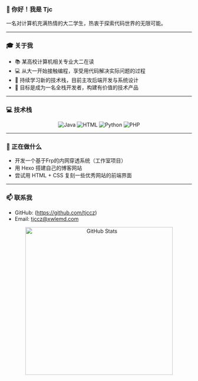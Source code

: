 ### 👋 你好！我是 Tjc
一名对计算机充满热情的大二学生，热衷于探索代码世界的无限可能。

---

### 🎓 关于我
- 📚 某高校计算机相关专业大二在读
- 💻 从大一开始接触编程，享受用代码解决实际问题的过程
- 🌱 持续学习新的技术栈，目前主攻后端开发与系统设计
- 🎯 目标是成为一名全栈开发者，构建有价值的技术产品

---

### 💻 技术栈
<!-- 用徽章展示掌握的编程语言，直观且美观 -->
<div align="center">
  <img src="https://img.shields.io/badge/Java-007396?style=for-the-badge&logo=java&logoColor=white" alt="Java">
  <img src="https://img.shields.io/badge/HTML5-E34F26?style=for-the-badge&logo=html5&logoColor=white" alt="HTML">
  <img src="https://img.shields.io/badge/Python-3776AB?style=for-the-badge&logo=python&logoColor=white" alt="Python">
  <img src="https://img.shields.io/badge/PHP-777BB4?style=for-the-badge&logo=php&logoColor=white" alt="PHP">
</div>

---

### 🔭 正在做什么
- 开发一个基于Frp的内网穿透系统（工作室项目）
- 用 Hexo 搭建自己的博客网站
- 尝试用 HTML + CSS 复刻一些优秀网站的前端界面

---

### 📫 联系我
- GitHub: (https://github.com/tjccz)
- Email: tjccz@xwlemd.com

<div align="center">
  <img src="https://github-readme-stats.vercel.app/api?username=Tjccz&show_icons=true&theme=tokyonight" alt="GitHub Stats" width="400">
</div>

<!--
**Tjccz/Tjccz** is a ✨ _special_ ✨ repository because its `README.md` (this file) appears on your GitHub profile.

Here are some ideas to get you started:

- 🔭 I’m currently working on ...
- 🌱 I’m currently learning ...
- 👯 I’m looking to collaborate on ...
- 🤔 I’m looking for help with ...
- 💬 Ask me about ...
- 📫 How to reach me: ...
- 😄 Pronouns: ...
- ⚡ Fun fact: ...
-->
